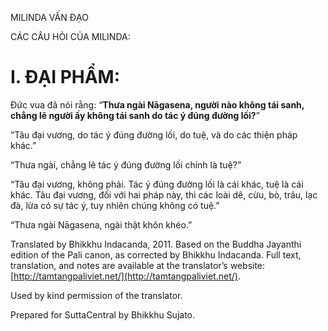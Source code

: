  

MILINDA VẤN ĐẠO

CÁC CÂU HỎI CỦA MILINDA:

# I. ĐẠI PHẨM:

Đức vua đã nói rằng: “**Thưa ngài Nāgasena, người nào không tái sanh, chẳng lẽ người ấy không tái sanh do tác ý đúng đường lối?**”

“Tâu đại vương, do tác ý đúng đường lối, do tuệ, và do các thiện pháp khác.”

“Thưa ngài, chẳng lẽ tác ý đúng đường lối chính là tuệ?”

“Tâu đại vương, không phải. Tác ý đúng đường lối là cái khác, tuệ là cái khác. Tâu đại vương, đối với hai pháp này, thì các loài dê, cừu, bò, trâu, lạc đà, lừa có sự tác ý, tuy nhiên chúng không có tuệ.”

“Thưa ngài Nāgasena, ngài thật khôn khéo.”

Translated by Bhikkhu Indacanda, 2011. Based on the Buddha Jayanthi edition of the Pali canon, as corrected by Bhikkhu Indacanda. Full text, translation, and notes are available at the translator’s website: [http://tamtangpaliviet.net/](http://tamtangpaliviet.net/).

Used by kind permission of the translator.

Prepared for SuttaCentral by Bhikkhu Sujato.